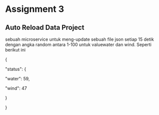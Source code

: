 # Assignment 3
## Auto Reload Data Project
sebuah microservice untuk meng-update sebuah file json setiap 15 detik dengan angka random antara 1-100 untuk valuewater dan wind. Seperti berikut ini

{

 "status": {
 
  "water": 59,
  
  "wind": 47
  
 }
 
}
